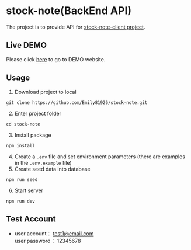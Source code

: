 # stock-note(BackEnd API)
The project is to provide API for [stock-note-client project](https://github.com/Emily81926/stock-note-client).

## Live DEMO
Please click [here](https://stock-note-bosva.netlify.app/) to go to DEMO website.

## Usage
1. Download project to local
```
git clone https://github.com/Emily81926/stock-note.git
```
2. Enter project folder
```
cd stock-note
```
3. Install package
```
npm install
```
4. Create a `.env` file and set environment parameters (there are examples in the `.env.example` file)
5. Create seed data into database
```
npm run seed
```
6. Start server
```
npm run dev
```

## Test Account 
* user account： test1@email.com  
  user password： 12345678

